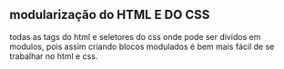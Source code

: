 modularização do HTML E DO CSS
------------------------------
todas as tags do html e seletores do css onde pode ser dividos em modulos, pois assim criando blocos modulados é bem mais fácil de se trabalhar no html e css.
